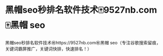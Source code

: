 # 黑帽seo秒排名软件技术🀄️9527nb.com🀄️黑帽 seo

黑帽seo秒排名软件技术㊗️https://9527nb.com㊗️黑帽 seo（专注谷歌搜索留痕，关键词霸屏推广，关键词快排，快速排名！）